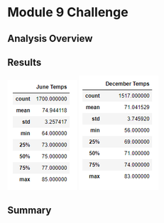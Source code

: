 # Module 9 Challenge

## Analysis Overview

## Results

![June Temps](https://github.com/noble190/surfs_up/blob/main/resources/juneTemps.png)
![December Temps](https://github.com/noble190/surfs_up/blob/main/resources/decemberTemps.png)

## Summary
